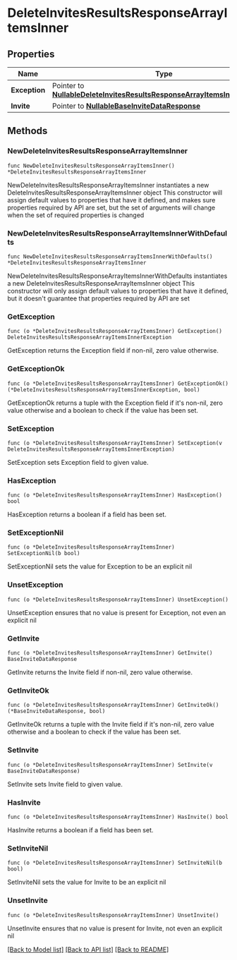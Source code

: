 # DeleteInvitesResultsResponseArrayItemsInner

## Properties

Name | Type | Description | Notes
------------ | ------------- | ------------- | -------------
**Exception** | Pointer to [**NullableDeleteInvitesResultsResponseArrayItemsInnerException**](DeleteInvitesResultsResponseArrayItemsInnerException.md) |  | [optional] 
**Invite** | Pointer to [**NullableBaseInviteDataResponse**](BaseInviteDataResponse.md) |  | [optional] 

## Methods

### NewDeleteInvitesResultsResponseArrayItemsInner

`func NewDeleteInvitesResultsResponseArrayItemsInner() *DeleteInvitesResultsResponseArrayItemsInner`

NewDeleteInvitesResultsResponseArrayItemsInner instantiates a new DeleteInvitesResultsResponseArrayItemsInner object
This constructor will assign default values to properties that have it defined,
and makes sure properties required by API are set, but the set of arguments
will change when the set of required properties is changed

### NewDeleteInvitesResultsResponseArrayItemsInnerWithDefaults

`func NewDeleteInvitesResultsResponseArrayItemsInnerWithDefaults() *DeleteInvitesResultsResponseArrayItemsInner`

NewDeleteInvitesResultsResponseArrayItemsInnerWithDefaults instantiates a new DeleteInvitesResultsResponseArrayItemsInner object
This constructor will only assign default values to properties that have it defined,
but it doesn't guarantee that properties required by API are set

### GetException

`func (o *DeleteInvitesResultsResponseArrayItemsInner) GetException() DeleteInvitesResultsResponseArrayItemsInnerException`

GetException returns the Exception field if non-nil, zero value otherwise.

### GetExceptionOk

`func (o *DeleteInvitesResultsResponseArrayItemsInner) GetExceptionOk() (*DeleteInvitesResultsResponseArrayItemsInnerException, bool)`

GetExceptionOk returns a tuple with the Exception field if it's non-nil, zero value otherwise
and a boolean to check if the value has been set.

### SetException

`func (o *DeleteInvitesResultsResponseArrayItemsInner) SetException(v DeleteInvitesResultsResponseArrayItemsInnerException)`

SetException sets Exception field to given value.

### HasException

`func (o *DeleteInvitesResultsResponseArrayItemsInner) HasException() bool`

HasException returns a boolean if a field has been set.

### SetExceptionNil

`func (o *DeleteInvitesResultsResponseArrayItemsInner) SetExceptionNil(b bool)`

 SetExceptionNil sets the value for Exception to be an explicit nil

### UnsetException
`func (o *DeleteInvitesResultsResponseArrayItemsInner) UnsetException()`

UnsetException ensures that no value is present for Exception, not even an explicit nil
### GetInvite

`func (o *DeleteInvitesResultsResponseArrayItemsInner) GetInvite() BaseInviteDataResponse`

GetInvite returns the Invite field if non-nil, zero value otherwise.

### GetInviteOk

`func (o *DeleteInvitesResultsResponseArrayItemsInner) GetInviteOk() (*BaseInviteDataResponse, bool)`

GetInviteOk returns a tuple with the Invite field if it's non-nil, zero value otherwise
and a boolean to check if the value has been set.

### SetInvite

`func (o *DeleteInvitesResultsResponseArrayItemsInner) SetInvite(v BaseInviteDataResponse)`

SetInvite sets Invite field to given value.

### HasInvite

`func (o *DeleteInvitesResultsResponseArrayItemsInner) HasInvite() bool`

HasInvite returns a boolean if a field has been set.

### SetInviteNil

`func (o *DeleteInvitesResultsResponseArrayItemsInner) SetInviteNil(b bool)`

 SetInviteNil sets the value for Invite to be an explicit nil

### UnsetInvite
`func (o *DeleteInvitesResultsResponseArrayItemsInner) UnsetInvite()`

UnsetInvite ensures that no value is present for Invite, not even an explicit nil

[[Back to Model list]](../README.md#documentation-for-models) [[Back to API list]](../README.md#documentation-for-api-endpoints) [[Back to README]](../README.md)


